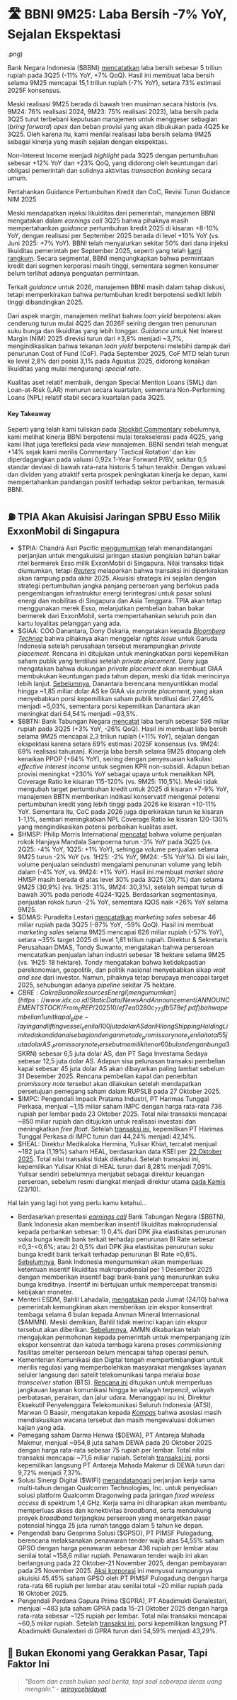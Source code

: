 # 🛣️ BBNI 9M25: Laba Bersih -7% YoY, Sejalan Ekspektasi

.png)

Bank Negara Indonesia ($BBNI) [mencatatkan](https://www.idx.co.id/StaticData/NewsAndAnnouncement/ANNOUNCEMENTSTOCK/From_EREP/202510/20251024092323-57964-0/LKFS%20BNI_Bilingual_30_Sep_2025_Released.pdf) laba bersih sebesar 5 triliun rupiah pada 3Q25 (\-11% YoY, +7% QoQ). Hasil ini membuat laba bersih selama 9M25 mencapai 15,1 triliun rupiah (\-7% YoY), setara 73% estimasi 2025F konsensus.

Meski realisasi 9M25 berada di bawah tren musiman secara historis (vs. 9M24: 76% realisasi 2024, 9M23: 75% realisasi 2023), laba bersih pada 3Q25 turut terbebani keputusan manajemen untuk menggeser sebagian (_bring forward_) _opex_ dan beban provisi yang akan dibukukan pada 4Q25 ke 3Q25. Oleh karena itu, kami menilai realisasi laba bersih selama 9M25 sebagai kinerja yang masih sejalan dengan ekspektasi.

Non-Interest Income menjadi _highlight_ pada 3Q25 dengan pertumbuhan sebesar +12% YoY dan +23% QoQ, yang didorong oleh keuntungan dari obligasi pemerintah dan solidnya aktivitas _transaction banking_ secara umum.

Pertahankan Guidance Pertumbuhan Kredit dan CoC, Revisi Turun Guidance NIM 2025

Meski mendapatkan injeksi likuiditas dari pemerintah, manajemen BBNI mengatakan dalam _earnings call_ 3Q25 bahwa pihaknya masih mempertahankan _guidance_ pertumbuhan kredit 2025 di kisaran +8-10% YoY, dengan realisasi per September 2025 berada di level +10% YoY (vs. Juni 2025: +7% YoY). BBNI telah menyalurkan sekitar 50% dari dana injeksi likuiditas pemerintah per September 2025, seperti yang telah [kami rangkum](https://snips.stockbit.com/snips-terbaru/-pemerintah-optimis-loan-growth-terakselerasi-ke-10-yoy-seiring-realisasi-injeksi-likuiditas). Secara segmental, BBNI mengungkapkan bahwa permintaan kredit dari segmen korporasi masih tinggi, sementara segmen konsumer belum terlihat adanya penguatan permintaan.

Terkait _guidance_ untuk 2026, manajemen BBNI masih dalam tahap diskusi, tetapi memperkirakan bahwa pertumbuhan kredit berpotensi sedikit lebih tinggi dibandingkan 2025.

Dari aspek margin, manajemen melihat bahwa _loan yield_ berpotensi akan cenderung turun mulai 4Q25 dan 2026F seiring dengan tren penurunan suku bunga dan likuiditas yang lebih longgar. _Guidance_ untuk Net Interest Margin (NIM) 2025 direvisi turun dari ≥3,8% menjadi ~3,7%, mengindikasikan bahwa tekanan _loan yield_ berpotensi melebihi dampak dari penurunan Cost of Fund (CoF). Pada September 2025, CoF MTD telah turun ke level 2,8% dari posisi 3,1% pada Agustus 2025, didorong kenaikan likuiditas yang mulai mengurangi _special rate_.

Kualitas aset relatif membaik, dengan Special Mention Loans (SML) dan Loan-at-Risk (LAR) menurun secara kuartalan, sementara Non-Performing Loans (NPL) relatif stabil secara kuartalan pada 3Q25.

#### Key Takeaway

Seperti yang telah kami tuliskan pada [Stockbit Commentary](https://stockbit.com/post/22350884) sebelumnya, kami melihat kinerja BBNI berpotensi mulai terakselerasi pada 4Q25, yang kami lihat juga terefleksi pada _view_ manajemen. BBNI sendiri telah menguat +14% sejak kami merilis Commentary 'Tactical Rotation' dan kini diperdagangkan pada valuasi 0,92x 1-Year Forward P/BV, sekitar 0,5 standar deviasi di bawah rata-rata historis 5 tahun terakhir. Dengan valuasi dan dividen yang atraktif serta prospek peningkatan kinerja ke depan, kami mempertahankan pandangan positif terhadap sektor perbankan, termasuk BBNI.

## ⛽ TPIA Akan Akuisisi Jaringan SPBU Esso Milik ExxonMobil di Singapura

- $TPIA: Chandra Asri Pacific [mengumumkan](https://chandra-asri.com/id/news/chandra-asri-group-akuisisi-jaringan-spbu-esso-milik-exxonmobil-di-singapura) telah menandatangani perjanjian untuk mengakuisisi jaringan stasiun pengisian bahan bakar ritel bermerek Esso milik ExxonMobil di Singapura. Nilai transaksi tidak diumumkan, tetapi [_Reuters_](https://www.reuters.com/business/energy/chandra-asri-says-it-will-buy-exxons-singapore-retail-fuel-stations-2025-10-24/) melaporkan bahwa transaksi ini diperkirakan akan rampung pada akhir 2025. Akuisisi strategis ini sejalan dengan strategi pertumbuhan jangka panjang perseroan yang berfokus pada pengembangan infrastruktur energi terintegrasi untuk pasar solusi energi dan mobilitas di Singapura dan Asia Tenggara. TPIA akan tetap menggunakan merek Esso, melanjutkan pembelian bahan bakar bermerek dari ExxonMobil, serta mempertahankan seluruh poin dan kartu loyalitas pelanggan yang ada.
- $GIAA: COO Danantara, Dony Oskaria, mengatakan kepada [_Bloomberg Technoz_](https://www.bloombergtechnoz.com/detail-news/88084/danantara-sebut-garuda-giaa-rights-issue-usai-private-placement) bahwa pihaknya akan menggelar _rights issue_ untuk Garuda Indonesia setelah perusahaan tersebut merampungkan _private placement_. Rencana ini ditujukan untuk meningkatkan porsi kepemilikan saham publik yang terdilusi setelah _private placement_. Dony juga mengatakan bahwa dukungan _private placement_ akan membuat GIAA membukukan keuntungan pada tahun depan, meski dia tidak merincinya lebih lanjut. [Sebelumnya](https://snips.stockbit.com/snips-terbaru/-giaa-private-placement-us185-miliar-dari-danantara), Danantara berencana menyuntikkan modal hingga ~1,85 miliar dolar AS ke GIAA via _private placement_, yang akan menyebabkan porsi kepemilikan saham publik terdilusi dari 27,46% menjadi ~5,03%, sementara porsi kepemilikan Danantara akan meningkat dari 64,54% menjadi ~93,5%.
- $BBTN: Bank Tabungan Negara [mencatat](https://www.btn.co.id/id/About/Investor-Relation/Company-Report/Quarterly-Report) laba bersih sebesar 596 miliar rupiah pada 3Q25 (+3% YoY, \-26% QoQ). Hasil ini membuat laba bersih selama 9M25 mencapai 2,3 triliun rupiah (+11% YoY), sejalan dengan ekspektasi karena setara 69% estimasi 2025F konsensus (vs. 9M24: 69% realisasi tahunan). Kinerja laba bersih selama 9M25 ditopang oleh kenaikan PPOP (+84% YoY), seiring dengan penyesuaian kalkulasi _effective interest income_ untuk segmen KPR non-subsidi. Adapun beban provisi meningkat +230% YoY sebagai upaya untuk menaikkan NPL Coverage Ratio ke kisaran 115-120% (vs. 9M25: 110,5%). Meski tidak mengubah target pertumbuhan kredit untuk 2025 di kisaran +7-9% YoY, manajemen BBTN memberikan indikasi konservatif mengenai potensi pertumbuhan kredit yang lebih tinggi pada 2026 ke kisaran +10-11% YoY. Sementara itu, CoC pada 2026 juga diperkirakan turun ke kisaran 1-1,1%, sembari meningkatkan NPL Coverage Ratio ke kisaran 120-130% yang mengindikasikan potensi perbaikan kualitas aset.
- $HMSP: Philip Morris International [mencatat](https://philipmorrisinternational.gcs-web.com/static-files/58e27033-32e1-43cd-9c85-f53d33ea00ec) bahwa volume penjualan rokok Hanjaya Mandala Sampoerna turun -3% YoY pada 3Q25 (vs. 2Q25: -4% YoY, 1Q25: +1% YoY), sehingga volume penjualan selama 9M25 turun -2% YoY (vs. 1H25: -2% YoY, 9M24: -5% YoY%). Di sisi lain, volume penjualan seindustri mengalami penurunan volume yang lebih dalam (-4% YoY, vs. 9M24: +1% YoY). Hasil ini membuat _market share_ HMSP masih berada di atas level 30% pada 3Q25 (30,7%) dan selama 9M25 (30,9%) (vs. 1H25: 31%, 9M24: 30,3%), setelah sempat turun di bawah 30% pada periode 4Q24-1Q25. Berdasarkan segmentasinya, penjualan rokok turun -2% YoY, sementara IQOS naik +26% YoY selama 9M25.
- $DMAS: Puradelta Lestari [mencatatkan](https://emitten-announcement.stockbit.com/attachments/f-31967077-0_DMAS_Laporan_Informasi_dan_Fakta_Material_31967077_lamp1.pdf) _marketing sales_ sebesar 46 miliar rupiah pada 3Q25 (\-87% YoY, -59% QoQ). Hasil ini membuat _marketing sales_ selama 9M25 mencapai 626 miliar rupiah (\-57% YoY), setara ~35% target 2025 di level 1,81 triliun rupiah. Direktur & Sekretaris Perusahaan DMAS, Tondy Suwanto, mengatakan bahwa perseroan mencatatkan penjualan lahan industri sebesar 18 hektare selama 9M25 (vs. 1H25: 18 hektare). Tondy mengatakan bahwa ketidakpastian perekonomian, geopolitik, dan politik nasional menyebabkan sikap _wait and see_ dari investor. Namun, pihaknya tetap berupaya mencapai target 2025, sehubungan adanya _pipeline_ sekitar 75 hektare.
- $CBRE: Cakra Buana Resources Energi [mengumumkan](https://www.idx.co.id/StaticData/NewsAndAnnouncement/ANNOUNCEMENTSTOCK/From_EREP/202510/ef7ea0280c_777fb579ef.pdf) bahwa pembelian 1 unit kapal _pipe-laying and lifting vessel_ senilai 100 juta dolar AS dari Hilong Shipping Holding Limited akan didanai sebagian dengan metode _promissory note_ senilai total 55 juta dolar AS. _Promissory note_ tersebut memiliki tenor 60 bulan dengan bunga 3% per tahun. CBRE akan menerbitkan _promissory note_ senilai 25 juta dolar AS kepada Hilong Shipping Holding Limited, sementara sisanya kepada pihak ketiga yang terdiri atas Yafin Tandiono Tan sebesar 11 juta dolar AS, Superkrane Mitra Utama ($SKRN) sebesar 6,5 juta dolar AS, dan PT Saga Investama Sedaya sebesar 12,5 juta dolar AS. Adapun sisa pelunasan transaksi pembelian kapal sebesar 45 juta dolar AS akan dibayarkan paling lambat sebelum 31 Desember 2025. Rencana pembelian kapal dan penerbitan _promissory note_ tersebut akan dilakukan setelah mendapatkan persetujuan pemegang saham dalam RUPSLB pada 27 Oktober 2025.
- $IMPC: Pengendali Impack Pratama Industri, PT Harimas Tunggal Perkasa, menjual ~1,15 miliar saham IMPC dengan harga rata-rata 736 rupiah per lembar pada 23 Oktober 2025. Total nilai transaksi mencapai ~850 miliar rupiah dan ditujukan untuk realisasi investasi dan meningkatkan _free float_. Setelah [transaksi ini](https://www.idx.co.id/StaticData/NewsAndAnnouncement/ANNOUNCEMENTSTOCK/From_EREP/202510/64c0297d28_b0bc5a2115.pdf), kepemilikan PT Harimas Tunggal Perkasa di IMPC turun dari 44,24% menjadi 42,14%.
- $HEAL: Direktur Medikaloka Hermina, Yulisar Khiat, tercatat menjual ~182 juta (1,19%) saham HEAL, berdasarkan data KSEI per [22 Oktober 2025](https://www.idx.co.id/StaticData/NewsAndAnnouncement/ANNOUNCEMENTSTOCK/From_EREP/202510/a270d26a36_62d1f9ebeb.pdf). Total nilai transaksi tidak diketahui. Setelah transaksi ini, kepemilikan Yulisar Khiat di HEAL turun dari 8,28% menjadi 7,09%. Yulisar sendiri sebelumnya menjabat sebagai direktur keuangan perseroan, sebelum resmi diangkat menjadi direktur utama [pada Kamis](https://snips.stockbit.com/snips-terbaru/-unvr-9m25-laba-bersih-11-yoy-lampaui-ekspektasi#:~:text=%24HEAL%3A%20Pemegang%20saham,sebagai%20komisaris%20independen.) (23/10).

Hal lain yang lagi hot yang perlu kamu ketahui...

- Berdasarkan presentasi [_earnings call_](https://www.idx.co.id/StaticData/NewsAndAnnouncement/ANNOUNCEMENTSTOCK/From_EREP/202510/8751359c60_be8ffd91c5.pdf) Bank Tabungan Negara ($BBTN), Bank Indonesia akan memberikan insentif likuiditas makroprudensial kepada perbankan sebesar: 1) 0,4% dari DPK jika elastisitas penurunan suku bunga kredit bank terkait terhadap penurunan BI Rate sebesar ≥0,3-<0,6%; atau 2) 0,5% dari DPK jika elastisitas penurunan suku bunga kredit bank terkait terhadap penurunan BI Rate ≥0,6%. [Sebelumnya](https://stockbit.com/post/22597525), Bank Indonesia mengumumkan akan memperluas ketentuan insentif likuiditas makroprudensial per 1 Desember 2025 dengan memberikan insentif bagi bank-bank yang menurunkan suku bunga kreditnya. Insentif ini bertujuan untuk mempercepat transmisi kebijakan moneter.
- Menteri ESDM, Bahlil Lahadalia, [mengatakan](https://www.bloombergtechnoz.com/detail-news/88198/bahlil-restui-relaksasi-ekspor-konsentrat-amman-berlaku-6-bulan) pada Jumat (24/10) bahwa pemerintah kemungkinan akan memberikan izin ekspor konsentrat tembaga selama 6 bulan kepada Amman Mineral Internasional ($AMMN). Meski demikian, Bahlil tidak merinci kapan izin ekspor tersebut akan diberikan. [Sebelumnya](https://industri.kontan.co.id/news/amman-mineral-ammn-minta-perpanjangan-izin-ekspor-konsentrat-1), AMMN dikabarkan telah mengajukan permohonan kepada pemerintah untuk memperpanjang izin ekspor konsentrat dan katoda tembaga karena proses _commissioning_ fasilitas smelter perseroan belum mencapai tahap operasi penuh.
- Kementerian Komunikasi dan Digital tengah mempertimbangkan untuk merilis regulasi yang memperbolehkan masyarakat mengakses layanan seluler langsung dari satelit telekomunikasi tanpa melalui _base transceiver station_ (BTS). [Rencana ini](https://www.komdigi.go.id/berita/siaran-pers/detail/percepat-pemerataan-konektivitas-digital-hingga-ke-daerah-3t-komdigi-buka-konsultasi-publik-kajian-teknologi-ntn-d2d) ditujukan untuk memperluas jangkauan layanan komunikasi hingga ke wilayah terpencil, wilayah perbatasan, perairan, dan jalur udara. Menanggapi isu ini, Direktur Eksekutif Penyelenggara Telekomunikasi Seluruh Indonesia (ATSI), Marwan O Baasir, mengatakan kepada [_Kompas_](https://www.kompas.id/artikel/tak-perlu-bts-lagi-pemerintah-siapkan-aturan-akses-langsung-layanan-seluler-dari-ponsel-ke-satelit?utm_source=link&utm_medium=shared&utm_campaign=tpd_-_android_traffic) bahwa asosiasi masih mendiskusikan wacana tersebut dan masih mengevaluasi dokumen kajian yang ada.
- Pemegang saham Darma Henwa ($DEWA), PT Antareja Mahada Makmur, menjual ~954,8 juta saham DEWA pada 20 Oktober 2025 dengan harga rata-rata sebesar 75 rupiah per lembar. Total nilai transaksi mencapai ~71,6 miliar rupiah. Setelah [transaksi ini](https://www.idx.co.id/StaticData/NewsAndAnnouncement/ANNOUNCEMENTSTOCK/From_EREP/202510/9dd6d4aacc_2e85034f22.pdf), porsi kepemilikan langsung PT Antareja Mahada Makmur di DEWA turun dari 9,72% menjadi 7,37%.
- Solusi Sinergi Digital ($WIFI) [menandatangani](https://www.idx.co.id/StaticData/NewsAndAnnouncement/ANNOUNCEMENTSTOCK/From_EREP/202510/3de3f073e9_2bc91a2f13.pdf) perjanjian kerja sama multi-tahun dengan Qualcomm Technologies, Inc. untuk penyediaan solusi platform Qualcomm Dragonwing pada jaringan _fixed wireless access_ di spektrum 1,4 GHz. Kerja sama ini diharapkan akan membantu memperluas akses dan konektivitas _broadband_, serta mendukung proyek _broadband_ terjangkau perseroan yang menargetkan pasar potensial hingga 25 juta rumah tangga dalam 5 tahun ke depan.
- Pengendali baru Geoprima Solusi ($GPSO), PT PIMSF Pulogadung, berencana melaksanakan penawaran tender wajib atas 54,55% saham GPSO dengan harga penawaran sebesar 436 rupiah per lembar atau senilai total ~158,6 miliar rupiah. Penawaran tender wajib ini akan berlangsung pada 22 Oktober-21 November 2025, dengan pembayaran pada 25 November 2025. [Aksi korporasi](https://www.idx.co.id/StaticData/NewsAndAnnouncement/ANNOUNCEMENTSTOCK/From_EREP/202510/8c9a18548a_9b3aa60287.pdf) ini menyusul rampungnya akuisisi 45,45% saham GPSO oleh PT PIMSF Pulogadung dengan harga rata-rata 66 rupiah per lembar atau senilai total ~20 miliar rupiah pada 16 Oktober 2025.
- Pengendali Perdana Gapura Prima ($GPRA), PT Abadimukti Gunalestari, menjual ~483 juta saham GPRA pada 15-21 Oktober 2025 dengan harga rata-rata sebesar ~125 rupiah per lembar. Total nilai transaksi mencapai ~60,5 miliar rupiah. Setelah [transaksi ini](https://www.idx.co.id/StaticData/NewsAndAnnouncement/ANNOUNCEMENTSTOCK/From_EREP/202510/aad5bc1a32_c00d4eb15a.pdf), porsi kepemilikan langsung PT Abadimukti Gunalestari di GPRA turun dari 54,59% menjadi 43,29%.

## 🛞 Bukan Ekonomi yang Gerakkan Pasar, Tapi Faktor Ini

> _"Boom dan crash bukan soal berita, tapi soal seberapa deras uang mengalir." -_ [_ariroycehidayat_](https://stockbit.com/ariroycehidayat?source=0)

######
